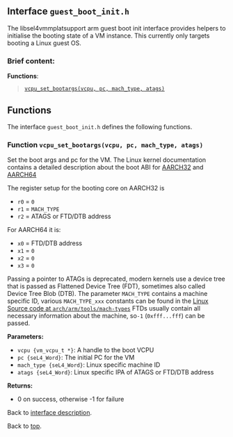 <!--
     Copyright 2020, Data61, CSIRO (ABN 41 687 119 230)

     SPDX-License-Identifier: CC-BY-SA-4.0
-->

## Interface `guest_boot_init.h`

The libsel4vmmplatsupport arm guest boot init interface provides helpers to initialise the booting state of
a VM instance. This currently only targets booting a Linux guest OS.

### Brief content:

**Functions**:

> [`vcpu_set_bootargs(vcpu, pc, mach_type, atags)`](#function-vcpu_set_bootargsvcpu-pc-mach_type-atags)


## Functions

The interface `guest_boot_init.h` defines the following functions.

### Function `vcpu_set_bootargs(vcpu, pc, mach_type, atags)`

Set the boot args and pc for the VM. The Linux kernel documentation contains a detailed description about
the boot ABI for [AARCH32](https://www.kernel.org/doc/Documentation/arm/Booting) and
[AARCH64](https://www.kernel.org/doc/Documentation/arm64/booting.txt)

The register setup for the booting core on AARCH32 is

- `r0` = `0`
- `r1` = `MACH_TYPE`
- `r2` = ATAGS or FTD/DTB address

For AARCH64 it is:

- `x0` = FTD/DTB address
- `x1` = `0`
- `x2` = `0`
- `x3` = `0`

Passing a pointer to ATAGs is deprecated, modern kernels use a device tree that is passed as Flattened Device
Tree (FDT), sometimes also called Device Tree Blob (DTB). The parameter `MACH_TYPE` contains a machine
specific ID, various `MACH_TYPE_xxx` constants can be found in the
[Linux Source code at `arch/arm/tools/mach-types`](https://git.kernel.org/pub/scm/linux/kernel/git/stable/linux.git/tree/arch/arm/tools/mach-types)
FTDs usually contain all necessary information about the machine, so`-1` (`0xfff...fff`) can be passed.

**Parameters:**

- `vcpu {vm_vcpu_t *}`: A handle to the boot VCPU
- `pc {seL4_Word}`: The initial PC for the VM
- `mach_type {seL4_Word}`: Linux specific machine ID
- `atags {seL4_Word}`: Linux specific IPA of ATAGS or FTD/DTB address

**Returns:**

- 0 on success, otherwise -1 for failure

Back to [interface description](#interface-guest_boot_inith).


Back to [top](#).


